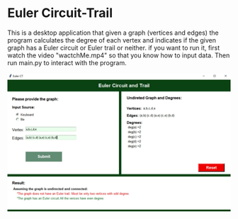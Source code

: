 # Euler Circuit-Trail
This is a desktop application that given a graph (vertices and edges) the program calculates the degree of each vertex and indicates if the given graph has a Euler circuit or Euler trail or neither. 
if you want to run it, first watch the video "wactchMe.mp4" so that you know how to input data. Then run main.py to interact with the program.

![](presentation.JPG)
